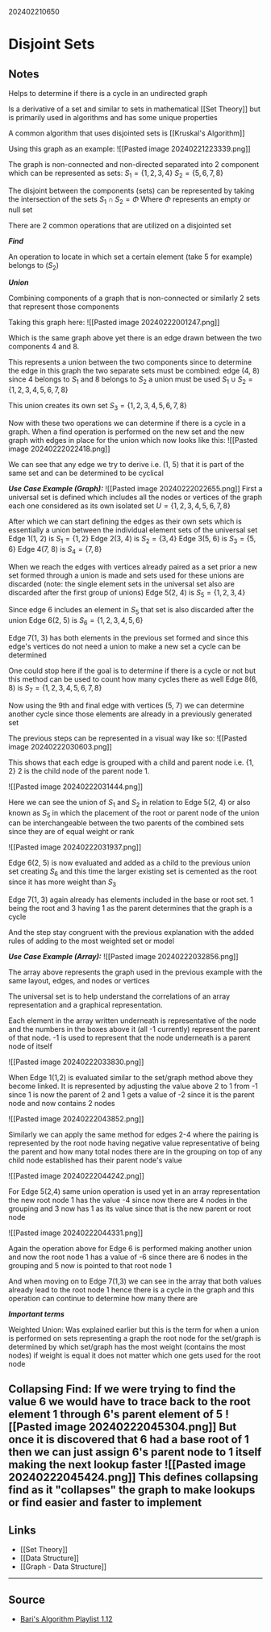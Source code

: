 202402210650
# Disjoint Sets

## Notes

Helps to determine if there is a cycle in an undirected graph

Is a derivative of a set and similar to sets in mathematical [[Set Theory]] but is primarily used in algorithms and has some unique properties

A common algorithm that uses disjointed sets is [[Kruskal's Algorithm]]

Using this graph as an example:
![[Pasted image 20240221223339.png]]

The graph is non-connected and non-directed separated into 2 component which can be represented as sets:
$S_1=\{1, 2, 3, 4\}$
$S_2=\{5, 6, 7, 8\}$

The disjoint between the components (sets) can be represented by taking the intersection of the sets
$S_1 \cap S_2 = \Phi$
Where $\Phi$ represents an empty or null set

There are 2 common operations that are utilized on a disjointed set

_**Find**_

An operation to locate in which set a certain element (take 5 for example) belongs to ($S_2$)

_**Union**_

Combining components of a graph that is non-connected or similarly 2 sets that represent those components 

Taking this graph here:
![[Pasted image 20240222001247.png]]

Which is the same graph above yet there is an edge drawn between the two components 4 and 8.

This represents a union between the two components since to determine the edge in this graph the two separate sets must be combined:
edge (4, 8)
since 4 belongs to $S_1$ and 8 belongs to $S_2$ a union must be used
$S_1 \cup S_2 = \{1, 2, 3, 4, 5, 6, 7, 8\}$

This union creates its own set 
$S_3 = \{1, 2, 3, 4, 5, 6, 7, 8\}$

Now with these two operations we can determine if there is a cycle in a graph. When a find operation is performed on the new set and the new graph with edges in place for the union which now looks like this:
![[Pasted image 20240222022418.png]]

We can see that any edge we try to derive i.e. (1, 5) that it is part of the same set and can be determined to be cyclical

_**Use Case Example (Graph):**_
![[Pasted image 20240222022655.png]]
First a universal set is defined which includes all the nodes or vertices of the graph each one considered as its own isolated set
$U = \{1, 2, 3, 4, 5, 6, 7, 8\}$

After which we can start defining the edges as their own sets which is essentially a union between the individual element sets of the universal set
Edge 1(1, 2) is $S_1=\{1, 2\}$
Edge 2(3, 4) is $S_2=\{3, 4\}$
Edge 3(5, 6) is $S_3=\{5, 6\}$
Edge 4(7, 8) is $S_4=\{7, 8\}$

When we reach the edges with vertices already paired as a set prior a new set formed through a union is made and sets used for these unions are discarded (note: the single element sets in the universal set also are discarded after the first group of unions)
Edge 5(2, 4) is $S_5 = \{1, 2, 3, 4\}$

Since edge 6 includes an element in $S_5$ that set is also discarded after the union
Edge 6(2, 5) is $S_6 = \{1, 2, 3, 4, 5, 6\}$

Edge 7(1, 3) has both elements in the previous set formed and since this edge's vertices do not need a union to make a new set a cycle can be determined

One could stop here if the goal is to determine if there is a cycle or not but this method can be used to count how many cycles there as well
Edge 8(6, 8) is $S_7 = \{1, 2, 3, 4, 5, 6, 7, 8\}$

Now using the 9th and final edge with vertices (5, 7) we can determine another cycle since those elements are already in a previously generated set

The previous steps can be represented in a visual way like so:
![[Pasted image 20240222030603.png]]

This shows that each edge is grouped with a child and parent node i.e. {1, 2} 2 is the child node of the parent node 1.

![[Pasted image 20240222031444.png]]

Here we can see the union of $S_1 \text{ and } S_2$ in relation to Edge 5(2, 4) or also known as $S_5$ in which the placement of the root or parent node of the union can be interchangeable between the two parents of the combined sets since they are of equal weight or rank

![[Pasted image 20240222031937.png]]

Edge 6(2, 5) is now evaluated and added as a child to the previous union set creating $S_6$ and this time the larger existing set is cemented as the root since it has more weight than $S_3$

Edge 7(1, 3) again already has elements included in the base or root set. 1 being the root and 3 having 1 as the parent determines that the graph is a cycle

And the step stay congruent with the previous explanation with the added rules of adding to the most weighted set or model

_**Use Case Example (Array):**_
![[Pasted image 20240222032856.png]]

The array above represents the graph used in the previous example with the same layout, edges, and nodes or vertices

The universal set is to help understand the correlations of an array representation and a graphical representation.

Each element in the array written underneath is representative of the node and the numbers in the boxes above it (all -1 currently) represent the parent of that node. -1 is used to represent that the node underneath is a parent node of itself

![[Pasted image 20240222033830.png]]

When Edge 1(1,2) is evaluated similar to the set/graph method above they become linked. It is represented by adjusting the value above 2 to 1 from -1 since 1 is now the parent of 2 and 1 gets a value of -2 since it is the parent node and now contains 2 nodes

![[Pasted image 20240222043852.png]]

Similarly we can apply the same method for edges 2-4 where the pairing is represented by the root node having negative value representative of being the parent and how many total nodes there are in the grouping on top of any child node established has their parent node's value

![[Pasted image 20240222044242.png]]

For Edge 5(2,4) same union operation is used yet in an array representation the new root node 1 has the value -4 since now there are 4 nodes in the grouping and 3 now has 1 as its value since that is the new parent or root node

![[Pasted image 20240222044331.png]]

Again the operation above for Edge 6 is performed making another union and now the root node 1 has a value of -6 since there are 6 nodes in the grouping and 5 now is pointed to that root node 1

And when moving on to Edge 7(1,3) we can see in the array that both values already lead to the root node 1 hence there is a cycle in the graph and this operation can continue to determine how many there are

_**Important terms**_

Weighted Union:
	Was explained earlier but this is the term for when a union is performed on sets representing a graph the root node for the set/graph is determined by which set/graph has the most weight (contains the most nodes) if weight is equal it does not matter which one gets used for the root node

Collapsing Find:
	If we were trying to find the value 6 we would have to trace back to the root element 1 through 6's parent element of 5
	![[Pasted image 20240222045304.png]]
	But once it is discovered that 6 had a base root of 1 then we can just assign 6's parent node to 1 itself making the next lookup faster
	![[Pasted image 20240222045424.png]]
	This defines collapsing find as it "collapses" the graph to make lookups or find easier and faster to implement
---
## Links

- [[Set Theory]]
- [[Data Structure]]
- [[Graph - Data Structure]]

---

## Source

- [Bari's Algorithm Playlist 1.12](https://youtu.be/wU6udHRIkcc?si=OpDhjSAR7ekWjs4x)